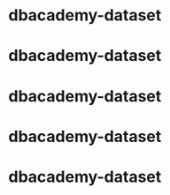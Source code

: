 # dbacademy-dataset
# dbacademy-dataset
# dbacademy-dataset
# dbacademy-dataset
# dbacademy-dataset
